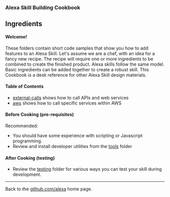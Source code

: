 
### Alexa Skill Building Cookbook
## Ingredients <a id="title"></a>


#### Welcome! <a id="intro"></a>


These folders contain short code samples that show you how to add features to an Alexa Skill.
Let's assume we are a chef, with an idea for a fancy new recipe.
The recipe will require one or more ingredients to be combined to create the finished product.
Alexa skills follow the same model. Basic ingredients can be added together to create a robust skill.
This Cookbook is a desk reference for other Alexa Skill design materials.

#### Table of Contents <a id="toc"></a>
 + [external-calls](external-calls#title) shows how to call APIs and web services
 + [aws](aws#title) shows how to call specific services within AWS


#### Before Cooking (pre-requisites)

Recommended:
* You should have some experience with scripting or Javascript programming.
* Review and install developer utilities from the [tools](/tools#title) folder

#### After Cooking (testing)

* Review the [testing](testing#title) folder for various ways you can test your skill during development.

<hr />

Back to the [github.com/alexa](https://github.com/alexa) home page.

